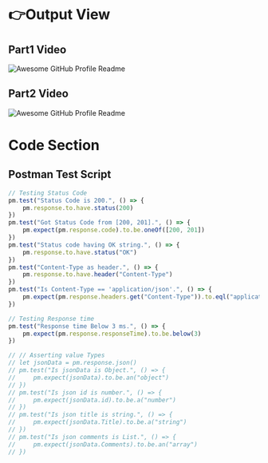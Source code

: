 # 👉Output View
## Part1 Video
<img alt="Awesome GitHub Profile Readme" src="./p1.gif"> </img>
## Part2 Video
<img alt="Awesome GitHub Profile Readme" src="./p2.gif"> </img>

# Code Section
## Postman Test Script
```javascript
// Testing Status Code
pm.test("Status Code is 200.", () => {
    pm.response.to.have.status(200)
})
pm.test("Got Status Code from [200, 201].", () => {
    pm.expect(pm.response.code).to.be.oneOf([200, 201])
})
pm.test("Status code having OK string.", () => {
    pm.response.to.have.status("OK")
})
pm.test("Content-Type as header.", () => {
    pm.response.to.have.header("Content-Type")
})
pm.test("Is Content-Type == 'application/json'.", () => {
    pm.expect(pm.response.headers.get("Content-Type")).to.eql("application/json");
})

// Testing Response time
pm.test("Response time Below 3 ms.", () => {
    pm.expect(pm.response.responseTime).to.be.below(3)
})

// // Asserting value Types
// let jsonData = pm.response.json()
// pm.test("Is jsonData is Object.", () => {
//     pm.expect(jsonData).to.be.an("object")
// })
// pm.test("Is json id is number.", () => {
//     pm.expect(jsonData.id).to.be.a("number")
// })
// pm.test("Is json title is string.", () => {
//     pm.expect(jsonData.Title).to.be.a("string")
// })
// pm.test("Is json comments is List.", () => {
//     pm.expect(jsonData.Comments).to.be.an("array")
// })
```
